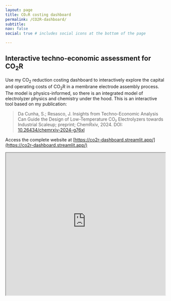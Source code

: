 ```yaml
---
layout: page
title: CO₂R costing dashboard
permalink: /CO2R-dashboard/
subtitle: 
nav: false
social: true # includes social icons at the bottom of the page

---
```


## Interactive techno-economic assessment for CO<sub>2</sub>R

Use my CO<sub>2</sub> reduction costing dashboard to interactively explore the capital and operating costs of CO<sub>2</sub>R in a membrane electrode assembly process. The model is physics-informed, so there is an integrated model of electrolyzer physics and chemistry under the hood. This is an interactive tool based on my publication:
> Da Cunha, S.; Resasco, J. Insights from Techno-Economic Analysis Can Guide the Design of Low-Temperature CO₂ Electrolyzers towards Industrial Scaleup; preprint; ChemRxiv, 2024. DOI: [10.26434/chemrxiv-2024-g76xl](https://doi.org/10.26434/chemrxiv-2024-g76xl)


Access the complete website at [https://co2r-dashboard.streamlit.app/](https://co2r-dashboard.streamlit.app/)


<iframe
  src="https://co2r-dashboard.streamlit.app/?embed=true"
  style="height: 450px; width: 100%;"></iframe>
